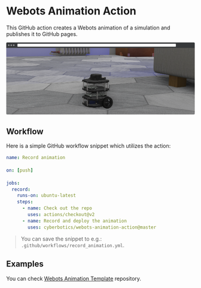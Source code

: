 # Webots Animation Action

This GitHub action creates a Webots animation of a simulation and publishes it to GitHub pages.

<p align="center">
  <img src="./assets/cover.png">
</p>

## Workflow

Here is a simple GitHub workflow snippet which utilizes the action:
```yaml
name: Record animation

on: [push]

jobs:
  record:
    runs-on: ubuntu-latest
    steps:
      - name: Check out the repo
        uses: actions/checkout@v2
      - name: Record and deploy the animation
        uses: cyberbotics/webots-animation-action@master
```
> You can save the snippet to e.g.: `.github/workflows/record_animation.yml`.

## Examples

You can check [Webots Animation Template](https://github.com/cyberbotics/webots-animation-template/) repository.

